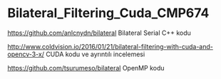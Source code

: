 # Bilateral_Filtering_Cuda_CMP674

https://github.com/anlcnydn/bilateral  Bilateral Serial C++ kodu

http://www.coldvision.io/2016/01/21/bilateral-filtering-with-cuda-and-opencv-3-x/ CUDA kodu ve ayrıntılı incelemesi

https://github.com/tsurumeso/bilateral OpenMP kodu
